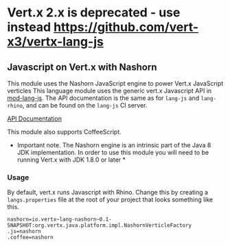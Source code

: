 # Vert.x 2.x is **deprecated** - use instead https://github.com/vert-x3/vertx-lang-js

## Javascript on Vert.x with Nashorn

This module uses the Nashorn JavaScript engine to power Vert.x JavaScript verticles
This language module uses the generic vert.x Javascript API in [mod-lang-js](https://github.com/vert-x/mod-lang-js).
The API documentation is the same as for `lang-js` and `lang-rhino`, and can be found
on the `lang-js` CI server.

[API Documentation](https://vertx.ci.cloudbees.com/view/Javascript/job/vert.x-mod-lang-js/lastSuccessfulBuild/artifact/target/docs/index.html)

This module also supports CoffeeScript.

* Important note. The Nashorn engine is an intrinsic part of the Java 8 JDK implementation. In order to use this module
you will need to be running Vert.x with JDK 1.8.0 or later *

### Usage

By default, vert.x runs Javascript with Rhino. Change this by creating a
`langs.properties` file at the root of your project that looks something like this.

    nashorn=io.vertx~lang-nashorn~0.1-SNAPSHOT:org.vertx.java.platform.impl.NashornVerticleFactory
    .js=nashorn
    .coffee=nashorn

